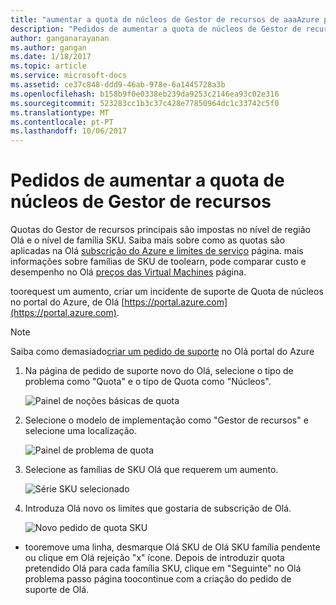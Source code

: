 ```yaml
---
title: "aumentar a quota de núcleos de Gestor de recursos de aaaAzure pedidos | Microsoft Docs"
description: "Pedidos de aumentar a quota de núcleos de Gestor de recursos do Azure"
author: ganganarayanan
ms.author: gangan
ms.date: 1/18/2017
ms.topic: article
ms.service: microsoft-docs
ms.assetid: ce37c848-ddd9-46ab-978e-6a1445728a3b
ms.openlocfilehash: b158b9f0e0338eb239da9253c2146ea93c02e316
ms.sourcegitcommit: 523283cc1b3c37c428e77850964dc1c33742c5f0
ms.translationtype: MT
ms.contentlocale: pt-PT
ms.lasthandoff: 10/06/2017
---
```

# <a name="resource-manager-core-quota-increase-requests"></a>Pedidos de aumentar a quota de núcleos de Gestor de recursos

Quotas do Gestor de recursos principais são impostas no nível de região Olá e o nível de família SKU.
Saiba mais sobre como as quotas são aplicadas na Olá [subscrição do Azure e limites de serviço](http://aka.ms/quotalimits) página.
mais informações sobre famílias de SKU de toolearn, pode comparar custo e desempenho no Olá [preços das Virtual Machines](http://aka.ms/pricingcompute) página.

toorequest um aumento, criar um incidente de suporte de Quota de núcleos no portal do Azure, de Olá [https://portal.azure.com](https://portal.azure.com).

> [!NOTE]
> Saiba como demasiado[criar um pedido de suporte](https://docs.microsoft.com/azure/azure-supportability/how-to-create-azure-support-request) no Olá portal do Azure

1. Na página de pedido de suporte novo do Olá, selecione o tipo de problema como "Quota" e o tipo de Quota como "Núcleos".

    ![Painel de noções básicas de quota](./media/resource-manager-core-quotas-request/Basics-blade.png)

2. Selecione o modelo de implementação como "Gestor de recursos" e selecione uma localização.

    ![Painel de problema de quota](./media/resource-manager-core-quotas-request/Problem-step.png)

3. Selecione as famílias de SKU Olá que requerem um aumento.

    ![Série SKU selecionado](./media/resource-manager-core-quotas-request/SKU-selected.png)

4. Introduza Olá novo os limites que gostaria de subscrição de Olá.

    ![Novo pedido de quota SKU](./media/resource-manager-core-quotas-request/SKU-new-quota.png)

- tooremove uma linha, desmarque Olá SKU de Olá SKU família pendente ou clique em Olá rejeição "x" ícone.
Depois de introduzir quota pretendido Olá para cada família SKU, clique em "Seguinte" no Olá problema passo página toocontinue com a criação do pedido de suporte de Olá.
